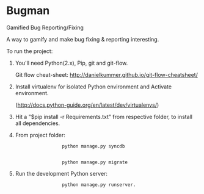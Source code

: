 # Bugman
Gamified Bug Reporting/Fixing

A way to gamify and make bug fixing & reporting interesting.

To run the project:

1. You'll need Python(2.x), Pip, git and git-flow.

    Git flow cheat-sheet: http://danielkummer.github.io/git-flow-cheatsheet/

2. Install virtualenv for isolated Python environment and Activate environment.
    
    (http://docs.python-guide.org/en/latest/dev/virtualenvs/)

3. Hit a "$pip install -r Requirements.txt" from respective folder, to install all dependencies.

4. From project folder:


                        python manage.py syncdb


                        python manage.py migrate


5. Run the development Python server: 


                        python manage.py runserver. 
